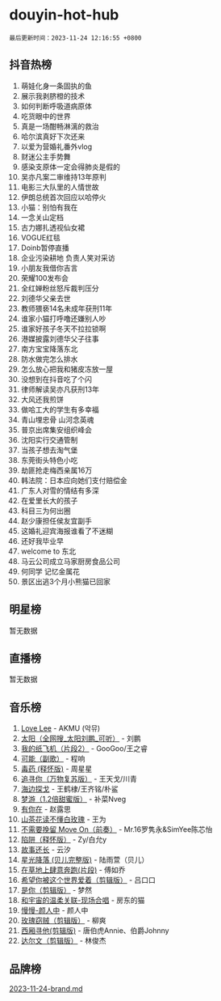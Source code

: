 # douyin-hot-hub

`最后更新时间：2023-11-24 12:16:55 +0800`

## 抖音热榜

1. 萌娃化身一条固执的鱼
1. 展示我剥脐橙的技术
1. 如何判断呼吸道病原体
1. 吃货眼中的世界
1. 真是一场酣畅淋漓的救治
1. 哈尔滨真好下次还来
1. 以爱为营婚礼番外vlog
1. 财迷公主手势舞
1. 感染支原体一定会得肺炎是假的
1. 吴亦凡案二审维持13年原判
1. 电影三大队里的人情世故
1. 伊朗总统首次回应以哈停火
1. 小猫：别怕有我在
1. 一念关山定档
1. 古力娜扎透视仙女裙
1. VOGUE红毯
1. Doinb暂停直播
1. 企业污染耕地 负责人笑对采访
1. 小朋友我借你吉言
1. 荣耀100发布会
1. 全红婵粉丝怒斥裁判压分
1. 刘德华父亲去世
1. 教师猥亵14名未成年获刑11年
1. 谁家小猫打呼噜还嫌别人吵
1. 谁家好孩子冬天不拉拉锁啊
1. 港媒披露刘德华父子往事
1. 南方宝宝降落东北
1. 防水做完怎么排水
1. 怎么放心把我和猪皮冻放一屋
1. 没想到在抖音吃了个闪
1. 律师解读吴亦凡获刑13年
1. 大风还我煎饼
1. 做哈工大的学生有多幸福
1. 青山埋忠骨 山河念英魂
1. 普京出席集安组织峰会
1. 沈阳实行交通管制
1. 当孩子想去淘气堡
1. 东莞街头特色小吃
1. 劫匪抢走梅西亲属16万
1. 韩法院：日本应向她们支付赔偿金
1. 广东人对雪的情结有多深
1. 在爱里长大的孩子
1. 科目三为何出圈
1. 赵少康担任侯友宜副手
1. 这婚礼迎宾海报谁看了不迷糊
1. 还好我毕业早
1. welcome to 东北
1. 马云公司成立马家厨房食品公司
1. 何同学 记忆金属花
1. 景区出逃3个月小熊猫已回家

## 明星榜

暂无数据

## 直播榜

暂无数据

## 音乐榜

1. [Love Lee](https://sf6-cdn-tos.douyinstatic.com/obj/tos-cn-ve-2774/o05GbkJGbCBTdDnMtB0fwOYgkeZp23vrWQDQBS) - AKMU (악뮤)
1. [太阳（全网搜_太阳刘鹏_可听）](https://sf3-cdn-tos.douyinstatic.com/obj/tos-cn-ve-2774/ogWbyIQnlBFImVbeDocRdCIYtBHlbJXgfZMvgz) - 刘鹏
1. [我的纸飞机（片段2）](https://sf3-cdn-tos.douyinstatic.com/obj/tos-cn-ve-2774/oM2ZrKcg2CD5AeRB2gkeXOFB1IxAGJdZPazYHf) - GooGoo/王之睿
1. [可能（副歌）](https://sf6-cdn-tos.douyinstatic.com/obj/tos-cn-ve-2774/cde1731888894259b333569393c2fb51) - 程响
1. [毒药 (释怀版)](https://sf6-cdn-tos.douyinstatic.com/obj/tos-cn-ve-2774/oYILMEAzspdZBIzy4frJNB8ZHPHWAhiwowd4Ad) - 周星星
1. [追寻你（万物复苏版）](https://sf3-cdn-tos.douyinstatic.com/obj/tos-cn-ve-2774/oYeAZJsbjIDit9APmBg8u6uDUQnHmoCf3gbo74) - 王天戈/川青
1. [海边探戈](https://sf6-cdn-tos.douyinstatic.com/obj/tos-cn-ve-2774/os9gE0VQCGqt6VQkZDyBBYvfSDY0QFe3vVmubn) - 王鹤棣/王齐铭/朴鲨
1. [梦游（1.2倍甜蜜版）](https://sf6-cdn-tos.douyinstatic.com/obj/tos-cn-ve-2774/o4gyAUm8hwufoEABmwVIiQtHsFuGzAEEWtNMzo) - 补菜Nveg
1. [有你在](https://sf3-cdn-tos.douyinstatic.com/obj/tos-cn-ve-2774/o8zImmNsI8B0yfAW5FKAB1oBhkMAlIrwsZEi1V) - 赵露思
1. [山茶花读不懂白玫瑰](https://sf6-cdn-tos.douyinstatic.com/obj/tos-cn-ve-2774/osfn8B7DktrRHEPJgPCfDbw7QDQEkwC16BxZg9) - 王为
1. [不需要挽留 Move On（前奏）](https://sf6-cdn-tos.douyinstatic.com/obj/tos-cn-ve-2774/ooCBhgCCkF4nExzQL9WZSUbitfA8IsDkgQIYhe) - Mr.16罗隽永&SimYee陈芯怡
1. [陷阱（释怀版）](https://sf3-cdn-tos.douyinstatic.com/obj/tos-cn-ve-2774/oE8C21LeZrzKLDFfQYgMzx4GAIHageG5IzayY7) - Zy/白允y
1. [故事还长](https://sf3-cdn-tos.douyinstatic.com/obj/tos-cn-ve-2774/30a26758c8594f0ab81ac675c33ee2c5) - 云汐
1. [星光降落 (贝儿完整版)](https://sf6-cdn-tos.douyinstatic.com/obj/tos-cn-ve-2774/okwB9hAwyAtsFFkFBzAX1hOOfQuIoMNs0W2Mwr) - 陆雨萱（贝儿）
1. [在草地上肆意奔跑(片段)](https://sf6-cdn-tos.douyinstatic.com/obj/tos-cn-ve-2774/8831d494742f45dabdfa8adb8b817259) - 傅如乔
1. [希望你被这个世界爱着（剪辑版）](https://sf6-cdn-tos.douyinstatic.com/obj/tos-cn-ve-2774/oo4H3BfEygN7l7bQaMBOZHCQ1eI4FqtED5skQ2) - 吕口口
1. [是你（剪辑版）](https://sf6-cdn-tos.douyinstatic.com/obj/tos-cn-ve-2774/46019dae783c4c969944217fe1cfafc4) - 梦然
1. [和宇宙的温柔关联-现场合唱](https://sf6-cdn-tos.douyinstatic.com/obj/tos-cn-ve-2774/o0hONGDYQBgk0e5bqDeQOonVmncA6tC2nBwZLT) - 房东的猫
1. [慢慢-颜人中](https://sf3-cdn-tos.douyinstatic.com/obj/tos-cn-ve-2774/ocjHNfBXdBxQNC8ZGAeoLMFTUgtBg8bkExunDC) - 颜人中
1. [玫瑰窃贼（剪辑版）](https://sf6-cdn-tos.douyinstatic.com/obj/tos-cn-ve-2774/oMqAsB3ixIhSWqAJOAwf3a0hU2zKJLBolQtFlI) - 柳爽
1. [西厢寻他(剪辑版)](https://sf6-cdn-tos.douyinstatic.com/obj/tos-cn-ve-2774/oUsAVfAQKlRNxEv5qxvIB8o5qmIWUcXbzJKJhw) - 唐伯虎Annie、伯爵Johnny
1. [达尔文（剪辑版）](https://sf6-cdn-tos.douyinstatic.com/obj/tos-cn-ve-2774/oQuPQQmEgnCeZsgKQ78VBZjNVtegzBGpoSbQPD) - 林俊杰

## 品牌榜

[2023-11-24-brand.md](2023-11-24-brand.md)
